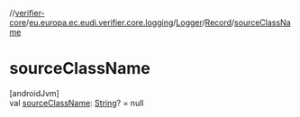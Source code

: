 //[verifier-core](../../../../index.md)/[eu.europa.ec.eudi.verifier.core.logging](../../index.md)/[Logger](../index.md)/[Record](index.md)/[sourceClassName](source-class-name.md)

# sourceClassName

[androidJvm]\
val [sourceClassName](source-class-name.md): [String](https://kotlinlang.org/api/latest/jvm/stdlib/kotlin-stdlib/kotlin/-string/index.html)? = null
